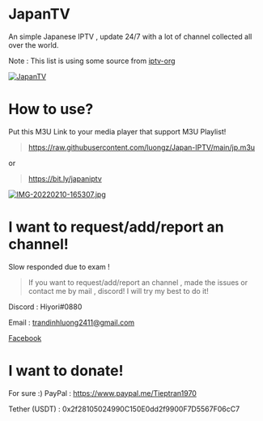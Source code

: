 # JapanTV

An simple Japanese IPTV , update 24/7 with a lot of channel collected all over the world.

Note : This list is using some source from [iptv-org](https://github.com/iptv-org)

[![JapanTV](https://i.postimg.cc/NjHTFgWy/Screenshot-1.png)](https://postimg.cc/xX9qFSjY)
# How to use?
Put this M3U Link to your media player that support M3U Playlist!
> https://raw.githubusercontent.com/luongz/Japan-IPTV/main/jp.m3u

or

> https://bit.ly/japaniptv

[![IMG-20220210-165307.jpg](https://i.postimg.cc/ydQ2Z26J/IMG-20220210-165307.jpg)](https://postimg.cc/47c8CL9Z)
# I want to request/add/report an channel!
Slow responded due to exam !

> If you want to request/add/report an channel , made the issues or contact me by mail , discord! I will try my best to do it!

Discord : Hiyori#0880

Email : trandinhluong2411@gmail.com

[Facebook](https://www.facebook.com/profile.php?id=100053792569652)
# I want to donate!
For sure :)
PayPal : https://www.paypal.me/Tieptran1970

Tether (USDT) : 0x2f28105024990C150E0dd2f9900F7D5567F06cC7

